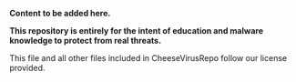 **Content to be added here.**

**This repository is entirely for the intent of education and malware knowledge to protect from real threats.**

This file and all other files included in CheeseVirusRepo follow our license provided.

